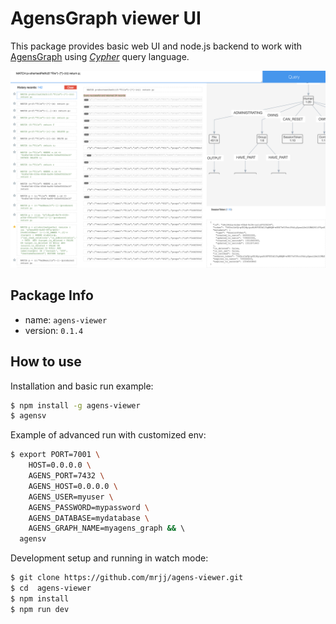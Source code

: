 # AgensGraph viewer UI

This package provides basic web UI and node.js backend to work with [AgensGraph](https://github.com/bitnine-oss/agensgraph-docker/tree/master/AgensGraph) using [*Cypher*](https://www.opencypher.org/about) query language.

![Screenshot of version 0.1.4](https://raw.githubusercontent.com/mrjj/agens-viewer/HEAD/doc/screenshot_0.1.4_01.png)

## Package Info

- name: `agens-viewer`
- version: `0.1.4`

## How to use

Installation and basic run example:

```bash
$ npm install -g agens-viewer
$ agensv
```

Example of advanced run with customized env:

```bash
$ export PORT=7001 \
    HOST=0.0.0.0 \
    AGENS_PORT=7432 \
    AGENS_HOST=0.0.0.0 \
    AGENS_USER=myuser \
    AGENS_PASSWORD=mypassword \
    AGENS_DATABASE=mydatabase \
    AGENS_GRAPH_NAME=myagens_graph && \ 
  agensv
```

Development setup and running in watch mode:

```bash
$ git clone https://github.com/mrjj/agens-viewer.git
$ cd  agens-viewer
$ npm install
$ npm run dev
```
